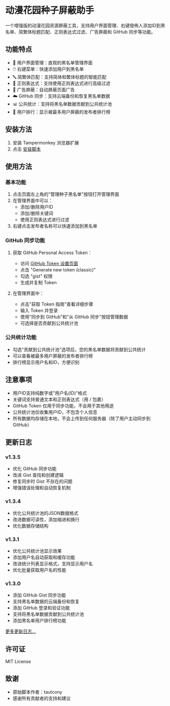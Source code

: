 # 动漫花园种子屏蔽助手

一个增强版的动漫花园资源屏蔽工具，支持用户界面管理、右键發佈人添加ID到黑名单、简繁体标题匹配、正则表达式过滤、广告屏蔽和 GitHub 同步等功能。

## 功能特点

- 🎯 用户界面管理：直观的黑名单管理界面
- 🖱️ 右键菜单：快速添加用户到黑名单
- 🔤 简繁体匹配：支持简体和繁体标题的智能匹配
- 📝 正则表达式：支持使用正则表达式进行高级过滤
- 🚫 广告屏蔽：自动屏蔽页面广告
- ☁️ GitHub 同步：支持云端备份和恢复黑名单数据
- 📊 公共统计：支持将黑名单数据贡献到公共统计池
- 👥 用户排行：显示被最多用户屏蔽的发布者排行榜

## 安装方法

1. 安装 Tampermonkey 浏览器扩展
2. 点击 [安装脚本](https://greasyfork.org/zh-CN/scripts/523811-dmhy-torrent-block)

## 使用方法

### 基本功能

1. 点击页面左上角的"管理种子黑名单"按钮打开管理界面
2. 在管理界面中可以：
   - 添加/删除用户ID
   - 添加/删除关键词
   - 使用正则表达式进行过滤
3. 右键点击发布者名称可以快速添加到黑名单

### GitHub 同步功能

1. 获取 GitHub Personal Access Token：
   - 访问 [GitHub Token 设置页面](https://github.com/settings/tokens)
   - 点击 "Generate new token (classic)"
   - 勾选 "gist" 权限
   - 生成并复制 Token

2. 在管理界面中：
   - 点击"获取 Token 指南"查看详细步骤
   - 输入 Token 并登录
   - 使用"同步到 GitHub"和"从 GitHub 同步"按钮管理数据
   - 可选择是否贡献到公共统计池

### 公共统计功能

- 勾选"贡献到公共统计池"选项后，您的黑名单数据将贡献到公共统计
- 可以查看被最多用户屏蔽的发布者排行榜
- 排行榜显示用户名和ID，方便识别

## 注意事项

- 用户ID支持纯数字或"用户名(ID)"格式
- 关键词支持普通文本和正则表达式（用 / 包裹）
- GitHub Token 仅用于同步功能，不会用于其他用途
- 公共统计池仅收集用户ID，不包含个人信息
- 所有数据均存储在本地，不会上传到任何服务器（除了用户主动同步到GitHub）

## 更新日志

### v1.3.5
- 优化 GitHub 同步功能
- 改进 Gist 查找和创建逻辑
- 修复同步时 Gist 不存在的问题
- 增强错误处理和自动恢复机制

### v1.3.4
- 优化公共统计池的JSON数据格式
- 改进数据可读性，添加缩进和换行
- 优化数据存储结构

### v1.3.1
- 优化公共统计池显示效果
- 添加用户名自动获取和缓存功能
- 改进统计列表显示格式，支持显示用户名
- 优化批量获取用户名的性能

### v1.3.0
- 添加 GitHub Gist 同步功能
- 支持黑名单数据的云端备份和恢复
- 添加 GitHub 登录和验证功能
- 支持将黑名单数据贡献到公共统计池
- 添加黑名单用户排行榜功能

[更多更新日志...](https://github.com/xkbkx5904/dmhy-torrent-block/blob/main/CHANGELOG.md)

## 许可证

MIT License

## 致谢

- 原始脚本作者：tautcony
- 感谢所有贡献者的支持和建议 
